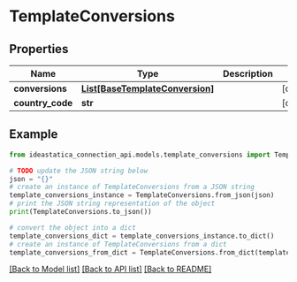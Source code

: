 # TemplateConversions


## Properties

Name | Type | Description | Notes
------------ | ------------- | ------------- | -------------
**conversions** | [**List[BaseTemplateConversion]**](BaseTemplateConversion.md) |  | [optional] 
**country_code** | **str** |  | [optional] 

## Example

```python
from ideastatica_connection_api.models.template_conversions import TemplateConversions

# TODO update the JSON string below
json = "{}"
# create an instance of TemplateConversions from a JSON string
template_conversions_instance = TemplateConversions.from_json(json)
# print the JSON string representation of the object
print(TemplateConversions.to_json())

# convert the object into a dict
template_conversions_dict = template_conversions_instance.to_dict()
# create an instance of TemplateConversions from a dict
template_conversions_from_dict = TemplateConversions.from_dict(template_conversions_dict)
```
[[Back to Model list]](../README.md#documentation-for-models) [[Back to API list]](../README.md#documentation-for-api-endpoints) [[Back to README]](../README.md)


